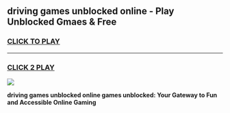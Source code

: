 
## driving games unblocked online - Play Unblocked Gmaes & Free
<h3>
<a href="https://premium.freeplayer.one?title=driving_games_unblocked_online&ref=19F">CLICK TO PLAY</a></h3>
<hr>

<h3>
<a href="https://premium.freeplayer.one?title=driving_games_unblocked_online&ref=19F">CLICK 2 PLAY</a>
  
</h3>

<a href="https://premium.freeplayer.one?title=driving_games_unblocked_online&ref=19F/"><img src="https://clearcache.store/games.png"></a>


**driving games unblocked online games unblocked: Your Gateway to Fun and Accessible Online Gaming**
